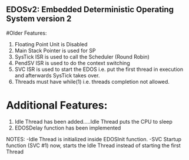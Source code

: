 ## EDOSv2: Embedded Deterministic Operating System version 2

#Older Features:
1. Floating Point Unit is Disabled
2. Main Stack Pointer is used for SP
3. SysTick ISR is used to call the Scheduler (Round Robin)
4. PendSV ISR is used to do the context switching
5. SVC ISR is used to start the EDOS i.e. put the first thread in execution and afterwards SysTick takes over. 
6. Threads must have while(1) i.e. threads completion not allowed.

# Additional Features:
1. Idle Thread has been added.....Idle Thread puts the CPU to sleep 
2. EDOSDelay function has been implemented

NOTES:
-Idle Thread is initialized inside EDOSInit function.
-SVC Startup function (SVC #1) now, starts the Idle Thread instead of starting the first Thread 
